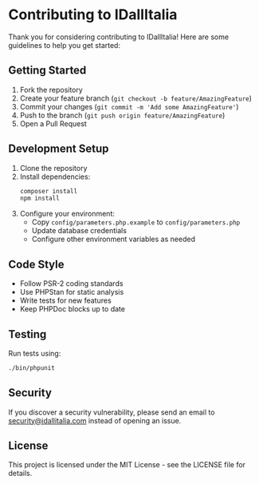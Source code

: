 # Contributing to IDallItalia

Thank you for considering contributing to IDallItalia! Here are some guidelines to help you get started:

## Getting Started

1. Fork the repository
2. Create your feature branch (`git checkout -b feature/AmazingFeature`)
3. Commit your changes (`git commit -m 'Add some AmazingFeature'`)
4. Push to the branch (`git push origin feature/AmazingFeature`)
5. Open a Pull Request

## Development Setup

1. Clone the repository
2. Install dependencies:
   ```bash
   composer install
   npm install
   ```
3. Configure your environment:
   - Copy `config/parameters.php.example` to `config/parameters.php`
   - Update database credentials
   - Configure other environment variables as needed

## Code Style

- Follow PSR-2 coding standards
- Use PHPStan for static analysis
- Write tests for new features
- Keep PHPDoc blocks up to date

## Testing

Run tests using:
```bash
./bin/phpunit
```

## Security

If you discover a security vulnerability, please send an email to security@idallitalia.com instead of opening an issue.

## License

This project is licensed under the MIT License - see the LICENSE file for details.
